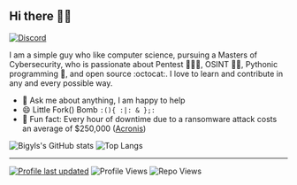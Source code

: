 <!--Header-->
## Hi there 👋🏼

<!--Contact link-->
[![Discord](https://img.shields.io/badge/Bigyls-%235865F2.svg?style=flat&logo=discord&logoColor=white)](#)

<!--Description-->
I am a simple guy who like computer science, pursuing a Masters of Cybersecurity, who is passionate about Pentest 👨🏻‍💻, OSINT 🕵🏽, Pythonic programming :snake:, and open source :octocat:. I love to learn and contribute in any and every possible way.

- 💬 Ask me about anything, I am happy to help
- 😄 Little Fork() Bomb `:(){ :|: & };:`
- 👾 Fun fact: Every hour of downtime due to a ransomware attack costs an average of $250,000 ([Acronis](https://dl.acronis.com/u/rc/Infographic-Acronis-Cyber-Protect-2021-SMB-Threat-Landscape-EN-US.pdf))

<!--Public Stats-->
![Bigyls's GitHub stats](https://github-readme-stats-paroape.vercel.app/api?username=bigyls&count_private=true&show_icons=true&theme=radical)
![Top Langs](https://github-readme-stats-paroape.vercel.app/api/top-langs/?username=bigyls&layout=compact&count_private=true&exclude_repo=github-readme-stats,HackNotes,choiceof.dev,Obsidian,Vrac&show_icons=true&theme=radical)

 ----
</details>

<!--Variables-->
[![Profile last updated](https://img.shields.io/github/last-commit/Bigyls/Bigyls)](https://github.com/Bigyls/Bigyls/)
![Profile Views](https://komarev.com/ghpvc/?username=paroape&color=blue)
![Repo Views](https://views.whatilearened.today/views/github/Bigyls/Bigyls.svg?cache=remove)
